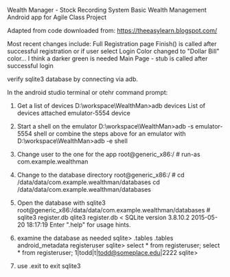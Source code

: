 Wealth Manager - Stock Recording System
Basic Wealth Management Android app for Agile Class Project

Adapted from code downloaded from:
https://theeasylearn.blogspot.com/

Most recent changes include:
	Full Registration page
	Finish() is called after successful registration or if user select Login
	Color changed to "Dollar Bill" color... I think a darker green is needed
	Main Page - stub is called after successful login
	
	
verify sqlite3 database by connecting via adb.

In the android studio terminal or otehr command prompt:
1. Get a list of devices
	D:\workspace\WealthMan>adb devices
	List of devices attached
	emulator-5554   device

2. Start a shell on the emulator
	D:\workspace\WealthMan>adb -s emulator-5554 shell
	or combine the steps above for an emulator with
	D:\workspace\WealthMan>adb -e shell

3. Change user to the one for the app
	root@generic_x86:/ # run-as com.example.wealthman
	
4. Change to the database directory
	root@generic_x86:/ # cd /data/data/com.example.wealthman/databases
	cd /data/data/com.example.wealthman/databases
	
5. Open the database with sqlite3
	root@generic_x86:/data/data/com.example.wealthman/databases # sqlite3 register.db
	qlite3 register.db                                                            <
	SQLite version 3.8.10.2 2015-05-20 18:17:19
	Enter ".help" for usage hints.
	
6. examine the database as needed
	sqlite> .tables
	.tables
	android_metadata  registeruser
	sqlite> select * from registeruser;
	select * from registeruser;
	1|todd|t|todd@someplace.edu|2222
	sqlite>
	
7. use .exit to exit sqlite3

